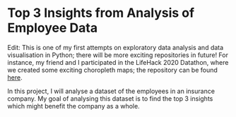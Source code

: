 # Top 3 Insights from Analysis of Employee Data
Edit: This is one of my first attempts on exploratory data analysis and data visualisation in Python; there will be more exciting repositories in future! For instance, my friend and I participated in the LifeHack 2020 Datathon, where we created some exciting choropleth maps; the repository can be found [here](https://github.com/leongjwm/Covid-19-Modelling).

In this project, I will analyse a dataset of the employees in an insurance company. My goal of analysing this dataset is to find the top 3 insights which might benefit the company as a whole.
